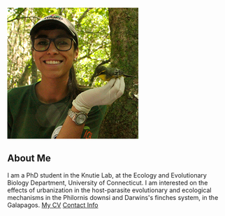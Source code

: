 ![Image of Cindy Barreto](images/headshot.png
"PhD Student in Ecology and Evolutionary Biology")
## About Me
I am a PhD student in the Knutie Lab, at the Ecology and Evolutionary Biology Department, University of Connecticut.
I am interested on the effects of urbanization in the host-parasite evolutionary and ecological mechanisms in the Philornis downsi and Darwins's finches system, in the Galapagos.
[My CV](PDFs/cv.pdf)
[Contact Info](contact-info.html)
